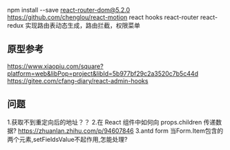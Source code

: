 npm install --save react-router-dom@5.2.0
https://github.com/chenglou/react-motion
react hooks react-router react-redux 实现路由表动态生成，路由拦截，权限菜单
## 原型参考
https://www.xiaopiu.com/square?platform=web&libPop=project&libId=5b977bf29c2a3520c7b5c44d
https://gitee.com/cfang-diary/react-admin-hooks
## 问题
1.获取不到重定向后的地址？？
2.在 React 组件中如何向 props.children 传递数据?
https://zhuanlan.zhihu.com/p/94607846
3.antd form 当Form.Item包含的两个元素,setFieldsValue不起作用,怎能处理?